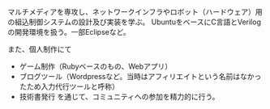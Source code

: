 マルチメディアを専攻し、ネットワークインフラやロボット（ハードウェア）用の組込制御システムの設計及び実装を学ぶ。
UbuntuをベースにC言語とVerilogの開発環境を扱う。一部Eclipseなど。

また、個人制作にて
- ゲーム制作（Rubyベースのもの、Webアプリ）
- ブログツール（Wordpressなど。当時はアフィリエイトという名前はなかったため入力代行ツールと呼称）
- 技術書発行
を通じて、コミュニティへの参加を精力的に行う。
